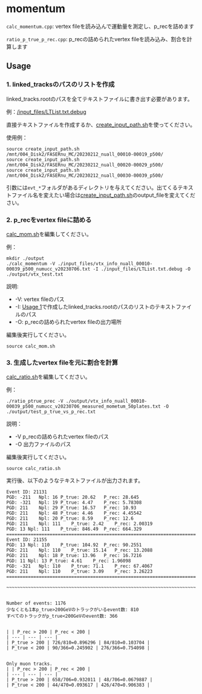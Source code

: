 # momentum

`calc_momentum.cpp`: vertex fileを読み込んで運動量を測定し、p_recを詰めます

`ratio_p_true_p_rec.cpp`: p_recの詰められたvertex fileを読み込み、割合を計算します

## Usage

### 1. linked_tracksのパスのリストを作成
linked_tracks.rootのパスを全てテキストファイルに書き出す必要があります。

例：[/input_files/LTList.txt.debug](https://github.com/nonaka-motoya/event_analysis/blob/master/momentum/input_files/LTList.txt.debug)

直接テキストファイルを作成するか、[create_input_path.sh](https://github.com/nonaka-motoya/event_analysis/blob/master/momentum/create_input_path.sh)を使ってください。

使用例：
```shell
source create_input_path.sh /mnt/004_Disk2/FASERnu_MC/20230212_nuall_00010-00019_p500/
source create_input_path.sh /mnt/004_Disk2/FASERnu_MC/20230212_nuall_00020-00029_p500/
source create_input_path.sh /mnt/004_Disk2/FASERnu_MC/20230212_nuall_00030-00039_p500/
```
引数には`evt_*`フォルダがあるディレクトリを与えてください。出てくるテキストファイル名を変えたい場合は[create_input_path.sh](https://github.com/nonaka-motoya/event_analysis/blob/master/momentum/create_input_path.sh)のoutput_fileを変えてください。

### 2. p_recをvertex fileに詰める
[calc_mom.sh](https://github.com/nonaka-motoya/event_analysis/blob/master/momentum/calc_mom.sh)を編集してください。

例：
```
mkdir ./output
./calc_momentum -V ./input_files/vtx_info_nuall_00010-00039_p500_numucc_v20230706.txt -I ./input_files/LTList.txt.debug -O ./output/vtx_test.txt
```
説明:
* -V: vertex fileのパス
* -I: [Usage 1](https://github.com/nonaka-motoya/event_analysis/tree/master/momentum#1-linked_tracks%E3%81%AE%E3%83%91%E3%82%B9%E3%81%AE%E3%83%AA%E3%82%B9%E3%83%88%E3%82%92%E4%BD%9C%E6%88%90)で作成したlinked_tracks.rootのパスのリストのテキストファイルのパス
* -O: p_recの詰められたvertex fileの出力場所

編集後実行してください。
```
source calc_mom.sh
```

### 3. 生成したvertex fileを元に割合を計算
[calc_ratio.sh](https://github.com/nonaka-motoya/event_analysis/blob/master/momentum/calc_ratio.sh)を編集してください。

例：
```shell
./ratio_ptrue_prec -V ./output/vtx_info_nuall_00010-00039_p500_numucc_v20230706_measured_mometum_50plates.txt -O ./output/test_p_true_vs_p_rec.txt
```

説明：
* -V p_recの詰められたvertex fileのパス
* -O 出力ファイルのパス



編集後実行してください。
```shell
source calc_ratio.sh
```


実行後、以下のようなテキストファイルが出力されます。

```text
Event ID: 21131
PGD: -211	Npl: 16	P_true: 20.62	P_rec: 28.645
PGD: -321	Npl: 19	P_true: 4.47	P_rec: 5.78308
PGD: 211	Npl: 29	P_true: 16.57	P_rec: 10.93
PGD: 211	Npl: 48	P_true: 4.46	P_rec: 4.45542
PGD: 211	Npl: 20	P_true: 8.59	P_rec: 12.6
PGD: 211	Npl: 111	P_true: 2.42	P_rec: 2.00319
PGD: 13	Npl: 111	P_true: 846.49	P_rec: 664.329
======================================================================
Event ID: 21155
PGD: 13	Npl: 110	P_true: 104.92	P_rec: 90.2551
PGD: 211	Npl: 110	P_true: 15.14	P_rec: 13.2088
PGD: 211	Npl: 18	P_true: 13.96	P_rec: 16.7216
PGD: 11	Npl: 13	P_true: 4.61	P_rec: 1.96098
PGD: -321	Npl: 110	P_true: 71.1	P_rec: 67.4067
PGD: 211	Npl: 110	P_true: 3.09	P_rec: 3.26223
======================================================================

~~~~~~~~~~~~~~~~~~~~~~~~~~~~~~~~~~~~~~~~~~~~~~~~~~~~~~~~~~~~~~~~~~~~~~


Number of events: 1176
少なくとも1本p_true>200GeVのトラックがいるevent数: 810
すべてのトラックがp_true<200GeVのevent数: 366


| | P_rec > 200 | P_rec < 200 |
| --- | --- | --- |
| P_true > 200 | 726/810=0.896296 | 84/810=0.103704 |
| P_true < 200 | 90/366=0.245902 | 276/366=0.754098 |


Only muon tracks.
| | P_rec > 200 | P_rec < 200 |
| --- | --- | --- |
| P_true > 200 | 658/706=0.932011 | 48/706=0.0679887 |
| P_true < 200 | 44/470=0.093617 | 426/470=0.906383 |

```
